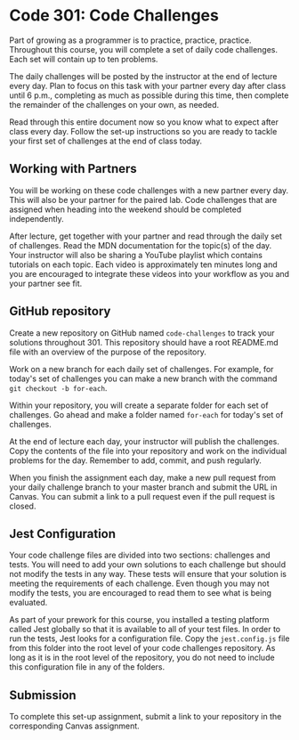# Code 301: Code Challenges

Part of growing as a programmer is to practice, practice, practice. Throughout this course, you will complete a set of daily code challenges. Each set will contain up to ten problems.

The daily challenges will be posted by the instructor at the end of lecture every day. Plan to focus on this task with your partner every day after class until 6 p.m., completing as much as possible during this time, then complete the remainder of the challenges on your own, as needed.

Read through this entire document now so you know what to expect after class every day. Follow the set-up instructions so you are ready to tackle your first set of challenges at the end of class today.

## Working with Partners

You will be working on these code challenges with a new partner every day. This will also be your partner for the paired lab. Code challenges that are assigned when heading into the weekend should be completed independently.

After lecture, get together with your partner and read through the daily set of challenges. Read the MDN documentation for the topic(s) of the day. Your instructor will also be sharing a YouTube playlist which contains tutorials on each topic. Each video is approximately ten minutes long and you are encouraged to integrate these videos into your workflow as you and your partner see fit.

## GitHub repository

Create a new repository on GitHub named `code-challenges` to track your solutions throughout 301. This repository should have a root README.md file with an overview of the purpose of the repository.

Work on a new branch for each daily set of challenges. For example, for today's set of challenges you can make a new branch with the command `git checkout -b for-each`. 

Within your repository, you will create a separate folder for each set of challenges. Go ahead and make a folder named `for-each` for today's set of challenges.

At the end of lecture each day, your instructor will publish the challenges. Copy the contents of the file into your repository and work on the individual problems for the day. Remember to add, commit, and push regularly.

When you finish the assignment each day, make a new pull request from your daily challenge branch to your master branch and submit the URL in Canvas. You can submit a link to a pull request even if the pull request is closed.

## Jest Configuration

Your code challenge files are divided into two sections: challenges and tests. You will need to add your own solutions to each challenge but should not modify the tests in any way. These tests will ensure that your solution is meeting the requirements of each challenge. Even though you may not modify the tests, you are encouraged to read them to see what is being evaluated.

As part of your prework for this course, you installed a testing platform called Jest globally so that it is available to all of your test files. In order to run the tests, Jest looks for a configuration file. Copy the `jest.config.js` file from this folder into the root level of your code challenges repository. As long as it is in the root level of the repository, you do not need to include this configuration file in any of the folders.

## Submission

To complete this set-up assignment, submit a link to your repository in the corresponding Canvas assignment.
